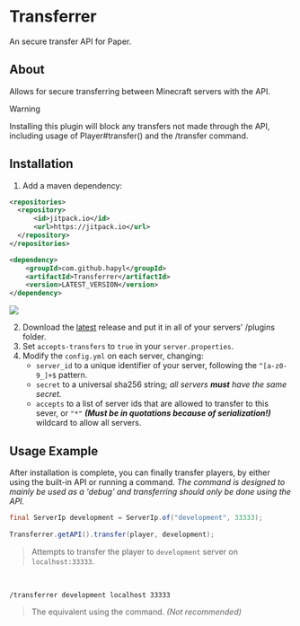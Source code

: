 # Transferrer
An secure transfer API for Paper.

## About
Allows for secure transferring between Minecraft servers with the API.

> [!WARNING]
> Installing this plugin will block any transfers not made through the API, including usage of Player#transfer() and the /transfer command.


## Installation
1. Add a maven dependency:
```xml
<repositories>
  <repository>
      <id>jitpack.io</id>
      <url>https://jitpack.io</url>
  </repository>
</repositories>
```

```xml
<dependency>
    <groupId>com.github.hapyl</groupId>
    <artifactId>Transferrer</artifactId>
    <version>LATEST_VERSION</version>
</dependency>
```
[![](https://jitpack.io/v/hapyl/Transferrer.svg)](https://jitpack.io/#hapyl/Transferrer)

2. Download the [latest](https://github.com/hapyl/Transferrer/releases/latest) release and put it in all of your servers' /plugins folder.
3. Set `accepts-transfers` to `true` in your `server.properties`.
4. Modify the `config.yml` on each server, changing:
    - `server_id` to a unique identifier of your server, following the `^[a-z0-9_]+$` pattern.
    - `secret` to a universal sha256 string; *all servers **must** have the same secret.*
    - `accepts` to a list of server ids that are allowed to transfer to this sever, or `"*"` ***(Must be in quotations because of serialization!)*** wildcard to allow all servers.

## Usage Example
After installation is complete, you can finally transfer players, by either using the built-in API or running a command.
*The command is designed to mainly be used as a 'debug' and transferring should only be done using the API.*

```java
final ServerIp development = ServerIp.of("development", 33333);
        
Transferrer.getAPI().transfer(player, development);
```
> Attempts to transfer the player to `development` server on `localhost:33333`.

<br>

```minecraft
/transferrer development localhost 33333
```
> The equivalent using the command. *(Not recommended)*
